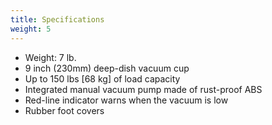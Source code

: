 ```yaml
---
title: Specifications
weight: 5
---
```


* Weight: 7 lb.
* 9 inch (230mm) deep-dish vacuum cup
* Up to 150 lbs [68 kg] of load capacity
* Integrated manual vacuum pump made of rust-proof ABS
* Red-line indicator warns when the vacuum is low
* Rubber foot covers
